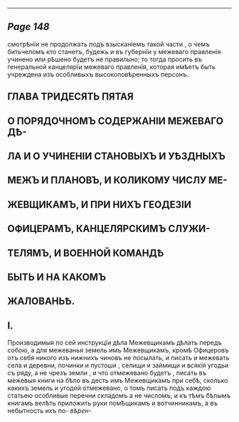 

---
*Page 148*
---

смотрѣнїи не продолжать подъ взысканїемъ такой части , о чемъ битьчеломъ кто станетъ, будежь и въ губернїи у межеваго правленїя учинено или рѣшено будетъ не правильно; то тогда просить въ генеральной канцелярїи межеваго правленїя, которая имѣетъ быть учреждена изъ особливыхъ высокоповѣренныхъ персонъ.
## ГЛАВА ТРИДЕСЯТЬ ПЯТАЯ
## О ПОРЯДОЧНОМЪ СОДЕРЖАНІИ МЕЖЕВАГО ДѢ-
## ЛА И О УЧИНЕНІИ СТАНОВЫХЪ И УѢЗДНЫХЪ
## МЕЖЪ И ПЛАНОВЪ, И КОЛИКОМУ ЧИСЛУ МЕ-
## ЖЕВЩИКАМЪ, И ПРИ НИХЪ ГЕОДЕЗІИ
## ОФИЦЕРАМЪ, КАНЦЕЛЯРСКИМЪ СЛУЖИ-
## ТЕЛЯМЪ, И ВОЕННОЙ КОМАНДѢ
## БЫТЬ И НА КАКОМЪ
## ЖАЛОВАНЬѢ.
## І.
Производимыя по сей инструкцїи дѣла Межевщикамъ дѣлать передъ собою, а для межеванья земель имъ Межевщикамъ, кромѣ Офицеровъ отъ себя никого изъ нижнихъ чиновъ не посылать, и писать и межевать села и деревни, починки и пустоши , селищи и займищи и всякїя угодьи съ ряду, а не чрезъ земли , и что отмежевано будетъ , писать въ межевыя книги на бѣло въ десть имъ Межевщикамъ при себѣ, сколько какихъ земель и угодей отмежевано, о томъ писать подъ каждою статьею особливые перечни складомъ а не числомъ, и къ тѣмъ бѣлымъ книгамъ велѣть приложить руки помѢщикамъ и вотчинникамъ, а въ небытность ихъ по-
*вѣрен-*